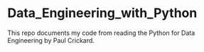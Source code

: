 # Data_Engineering_with_Python

This repo documents my code from reading the Python for Data Engineering by Paul Crickard.

